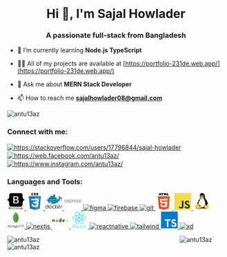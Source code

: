 <div><img src="https://media.licdn.com/dms/image/C4E16AQFiXUgvkRKylg/profile-displaybackgroundimage-shrink_350_1400/0/1654701783163?e=1686182400&v=beta&t=L6PcY_HmXPZ5hwQ9KxfeVRkgnfpQuhaDTEbn3A7pG-g" alt="" /></div>
 <h1 align="center">Hi 👋, I'm Sajal Howlader</h1>
<h3 align="center">A passionate full-stack from Bangladesh</h3>

<div > 
<div align="left">

- 🌱 I’m currently learning **Node.js TypeScript**

- 👨‍💻 All of my projects are available at [https://portfolio-231de.web.app/](https://portfolio-231de.web.app/)

- 💬 Ask me about **MERN Stack Developer**

- 📫 How to reach me **sajalhowlader08@gmail.com**
</div>
<div align="right"></div>
  <img width="400" src="https://media.tenor.com/NOYF3f82b_gAAAAC/programmer.gif" alt="antu13az" /> </div>

<h3 align="left">Connect with me:</h3>
<p align="left">
<a href="https://stackoverflow.com/users/https://stackoverflow.com/users/17796844/sajal-howlader" target="blank"><img align="center" src="https://raw.githubusercontent.com/rahuldkjain/github-profile-readme-generator/master/src/images/icons/Social/stack-overflow.svg" alt="https://stackoverflow.com/users/17796844/sajal-howlader" height="30" width="40" /></a>
<a href="https://fb.com/https://web.facebook.com/antu13az/" target="blank"><img align="center" src="https://raw.githubusercontent.com/rahuldkjain/github-profile-readme-generator/master/src/images/icons/Social/facebook.svg" alt="https://web.facebook.com/antu13az/" height="30" width="40" /></a>
<a href="https://instagram.com/https://www.instagram.com/antu13az/" target="blank"><img align="center" src="https://raw.githubusercontent.com/rahuldkjain/github-profile-readme-generator/master/src/images/icons/Social/instagram.svg" alt="https://www.instagram.com/antu13az/" height="30" width="40" /></a>
</p>

<h3 align="left">Languages and Tools:</h3>
<p align="left"> <a href="https://getbootstrap.com" target="_blank" rel="noreferrer"> <img src="https://raw.githubusercontent.com/devicons/devicon/master/icons/bootstrap/bootstrap-plain-wordmark.svg" alt="bootstrap" width="40" height="40"/> </a> <a href="https://www.w3schools.com/css/" target="_blank" rel="noreferrer"> <img src="https://raw.githubusercontent.com/devicons/devicon/master/icons/css3/css3-original-wordmark.svg" alt="css3" width="40" height="40"/> </a> <a href="https://www.docker.com/" target="_blank" rel="noreferrer"> <img src="https://raw.githubusercontent.com/devicons/devicon/master/icons/docker/docker-original-wordmark.svg" alt="docker" width="40" height="40"/> </a> <a href="https://expressjs.com" target="_blank" rel="noreferrer"> <img src="https://raw.githubusercontent.com/devicons/devicon/master/icons/express/express-original-wordmark.svg" alt="express" width="40" height="40"/> </a> <a href="https://www.figma.com/" target="_blank" rel="noreferrer"> <img src="https://www.vectorlogo.zone/logos/figma/figma-icon.svg" alt="figma" width="40" height="40"/> </a> <a href="https://firebase.google.com/" target="_blank" rel="noreferrer"> <img src="https://www.vectorlogo.zone/logos/firebase/firebase-icon.svg" alt="firebase" width="40" height="40"/> </a> <a href="https://git-scm.com/" target="_blank" rel="noreferrer"> <img src="https://www.vectorlogo.zone/logos/git-scm/git-scm-icon.svg" alt="git" width="40" height="40"/> </a> <a href="https://www.w3.org/html/" target="_blank" rel="noreferrer"> <img src="https://raw.githubusercontent.com/devicons/devicon/master/icons/html5/html5-original-wordmark.svg" alt="html5" width="40" height="40"/> </a> <a href="https://developer.mozilla.org/en-US/docs/Web/JavaScript" target="_blank" rel="noreferrer"> <img src="https://raw.githubusercontent.com/devicons/devicon/master/icons/javascript/javascript-original.svg" alt="javascript" width="40" height="40"/> </a> <a href="https://www.linux.org/" target="_blank" rel="noreferrer"> <img src="https://raw.githubusercontent.com/devicons/devicon/master/icons/linux/linux-original.svg" alt="linux" width="40" height="40"/> </a> <a href="https://www.mongodb.com/" target="_blank" rel="noreferrer"> <img src="https://raw.githubusercontent.com/devicons/devicon/master/icons/mongodb/mongodb-original-wordmark.svg" alt="mongodb" width="40" height="40"/> </a> <a href="https://nextjs.org/" target="_blank" rel="noreferrer"> <img src="https://cdn.worldvectorlogo.com/logos/nextjs-2.svg" alt="nextjs" width="40" height="40"/> </a> <a href="https://nodejs.org" target="_blank" rel="noreferrer"> <img src="https://raw.githubusercontent.com/devicons/devicon/master/icons/nodejs/nodejs-original-wordmark.svg" alt="nodejs" width="40" height="40"/> </a> <a href="https://reactjs.org/" target="_blank" rel="noreferrer"> <img src="https://raw.githubusercontent.com/devicons/devicon/master/icons/react/react-original-wordmark.svg" alt="react" width="40" height="40"/> </a> <a href="https://reactnative.dev/" target="_blank" rel="noreferrer"> <img src="https://reactnative.dev/img/header_logo.svg" alt="reactnative" width="40" height="40"/> </a> <a href="https://tailwindcss.com/" target="_blank" rel="noreferrer"> <img src="https://www.vectorlogo.zone/logos/tailwindcss/tailwindcss-icon.svg" alt="tailwind" width="40" height="40"/> </a> <a href="https://www.typescriptlang.org/" target="_blank" rel="noreferrer"> <img src="https://raw.githubusercontent.com/devicons/devicon/master/icons/typescript/typescript-original.svg" alt="typescript" width="40" height="40"/> </a> <a href="https://www.adobe.com/products/xd.html" target="_blank" rel="noreferrer"> <img src="https://cdn.worldvectorlogo.com/logos/adobe-xd.svg" alt="xd" width="40" height="40"/> </a> </p>
<div>
<img align="left" width="400" src="https://github-readme-stats.vercel.app/api?username=antu13az&show_icons=true&locale=en" alt="antu13az" />

<img width="400" src="https://github-readme-streak-stats.herokuapp.com/?user=antu13az&" alt="antu13az" />
</div>

<div >

<img align="left" src="https://github-readme-stats.vercel.app/api/top-langs?username=antu13az&show_icons=true&locale=en&layout=compact" alt="antu13az" />
</div>
